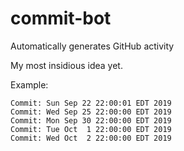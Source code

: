 commit-bot
==========

Automatically generates GitHub activity  

My most insidious idea yet.

Example: 
```
Commit: Sun Sep 22 22:00:01 EDT 2019
Commit: Wed Sep 25 22:00:00 EDT 2019
Commit: Mon Sep 30 22:00:00 EDT 2019
Commit: Tue Oct  1 22:00:00 EDT 2019
Commit: Wed Oct  2 22:00:00 EDT 2019
```
